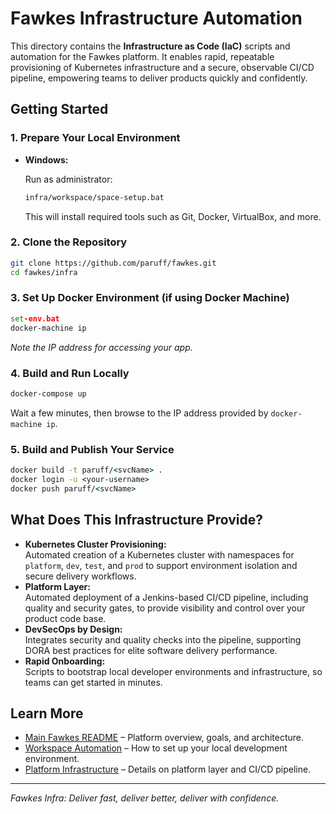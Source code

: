 # Fawkes Infrastructure Automation

This directory contains the **Infrastructure as Code (IaC)** scripts and automation for the Fawkes platform. It enables rapid, repeatable provisioning of Kubernetes infrastructure and a secure, observable CI/CD pipeline, empowering teams to deliver products quickly and confidently.

## Getting Started

### 1. Prepare Your Local Environment

- **Windows:**  

  Run as administrator:

  ```bat
  infra/workspace/space-setup.bat
  ```

  This will install required tools such as Git, Docker, VirtualBox, and more.

### 2. Clone the Repository

```sh
git clone https://github.com/paruff/fawkes.git
cd fawkes/infra
```

### 3. Set Up Docker Environment (if using Docker Machine)

```bat
set-env.bat
docker-machine ip
```

_Note the IP address for accessing your app._

### 4. Build and Run Locally

```bat
docker-compose up
```

Wait a few minutes, then browse to the IP address provided by `docker-machine ip`.

### 5. Build and Publish Your Service

```bat
docker build -t paruff/<svcName> .
docker login -u <your-username>
docker push paruff/<svcName>
```

## What Does This Infrastructure Provide?

- **Kubernetes Cluster Provisioning:**  
  Automated creation of a Kubernetes cluster with namespaces for `platform`, `dev`, `test`, and `prod` to support environment isolation and secure delivery workflows.
- **Platform Layer:**  
  Automated deployment of a Jenkins-based CI/CD pipeline, including quality and security gates, to provide visibility and control over your product code base.
- **DevSecOps by Design:**  
  Integrates security and quality checks into the pipeline, supporting DORA best practices for elite software delivery performance.
- **Rapid Onboarding:**  
  Scripts to bootstrap local developer environments and infrastructure, so teams can get started in minutes.

## Learn More

- [Main Fawkes README](../README.md) – Platform overview, goals, and architecture.
- [Workspace Automation](workspace/readme.md) – How to set up your local development environment.
- [Platform Infrastructure](platform/readme.md) – Details on platform layer and CI/CD pipeline.

---

_Fawkes Infra: Deliver fast, deliver better, deliver with confidence._
